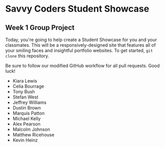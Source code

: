 # Savvy Coders Student Showcase
## Week 1 Group Project

Today, you're going to help create a Student Showcase for you and your classmates. This will be a responsively-designed site that features all of your smiling faces and insightful portfolio websites. To get started, `git clone` this repository.

Be sure to follow our modified GitHub workflow for all pull requests. Good luck!

+ Kiara Lewis
+ Celia Bourrage
+ Tony Bush
+ Stefan West 
+ Jeffrey Williams
+ Dustin Brown
+ Marquis Patton
+ Michael Kelly
+ Alex Pearson
+ Malcolm Johnson
+ Matthew Ricehouse
+ Kevin Heinz
